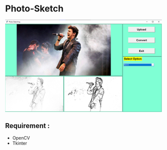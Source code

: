# Photo-Sketch
![Img](https://github.com/Sahilofficial/Photo-Sketch/blob/main/output1.png)

## Requirement :
  + OpenCV
  + Tkinter 
